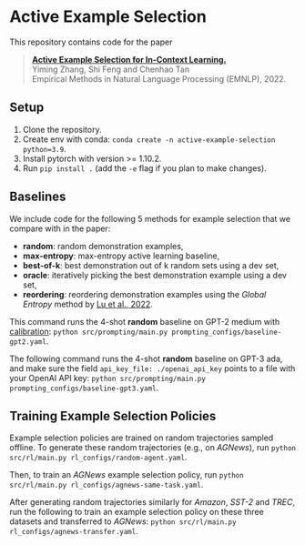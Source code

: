 # Active Example Selection

This repository contains code for the paper
> **[Active Example Selection for In-Context Learning.](https://arxiv.org/abs/2211.04486)**  
> Yiming Zhang, Shi Feng and Chenhao Tan  
> Empirical Methods in Natural Language Processing (EMNLP), 2022.  

## Setup

1. Clone the repository.
2. Create env with conda: `conda create -n active-example-selection python=3.9`.
3. Install pytorch with version >= 1.10.2.
4. Run `pip install .` (add the `-e` flag if you plan to make changes).

## Baselines

We include code for the following 5 methods for example selection that we
  compare with in the paper:

- **random**: random demonstration examples,
- **max-entropy**: max-entropy active learning baseline,
- **best-of-k**: best demonstration out of k random sets using a dev set,
- **oracle**: iteratively picking the best demonstration example using a dev set,
- **reordering**: reordering demonstration examples using the *Global Entropy*
  method by [Lu et al., 2022](https://arxiv.org/abs/2104.08786).

This command runs the 4-shot **random** baseline on GPT-2 medium with
[calibration](https://arxiv.org/abs/2102.09690):
`python src/prompting/main.py prompting_configs/baseline-gpt2.yaml`.

The following command runs the 4-shot **random** baseline on GPT-3 ada, and make
  sure the field `api_key_file: ./openai_api_key` points to a file with your
  OpenAI API key:
`python src/prompting/main.py prompting_configs/baseline-gpt3.yaml`.

## Training Example Selection Policies

Example selection policies are trained on random trajectories sampled offline.
To generate these random trajectories (e.g., on *AGNews*), run
`python src/rl/main.py rl_configs/random-agent.yaml`.

Then, to train an *AGNews* example selection policy, run
`python src/rl/main.py rl_configs/agnews-same-task.yaml`.

After generating random trajectories similarly for *Amazon*, *SST-2* and *TREC*,
run the following to train an example selection policy on these three datasets
and transferred to *AGNews*:
`python src/rl/main.py rl_configs/agnews-transfer.yaml`.
